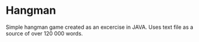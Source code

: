 Hangman
=======

Simple hangman game created as an excercise in JAVA.
Uses text file as a source of over 120 000 words.
